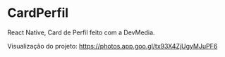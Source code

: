 # CardPerfil
React Native, Card de Perfil feito com a DevMedia.

Visualização do projeto:
https://photos.app.goo.gl/tx93X4ZjUgyMJuPF6
